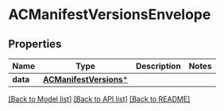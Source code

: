 # ACManifestVersionsEnvelope

## Properties
Name | Type | Description | Notes
------------ | ------------- | ------------- | -------------
**data** | [**ACManifestVersions***](ACManifestVersions.md) |  | 

[[Back to Model list]](../README.md#documentation-for-models) [[Back to API list]](../README.md#documentation-for-api-endpoints) [[Back to README]](../README.md)


